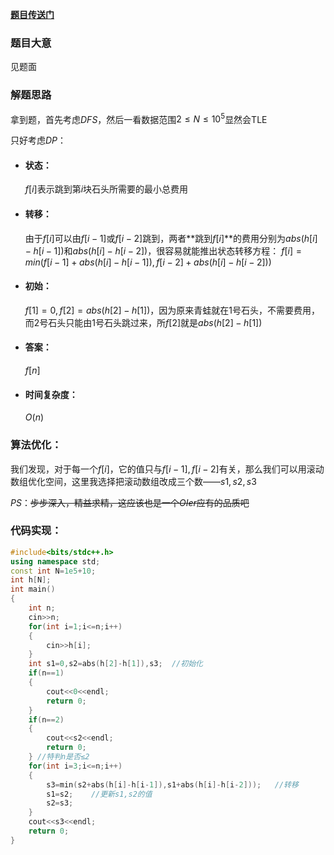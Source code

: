 **[题目传送门](https://www.luogu.com.cn/problem/AT4522)**

### 题目大意

见题面

### 解题思路

拿到题，首先考虑$DFS$，然后一看数据范围$2≤N≤10^5$显然会TLE

只好考虑$DP$：

- #### 状态：

  $f[i]$表示跳到第$i$块石头所需要的最小总费用

- #### 转移：

  由于$f[i]$可以由$f[i-1]$或$f[i-2]$跳到，两者**跳到$f[i]$**的费用分别为$abs(h[i]-h[i-1])$和$abs(h[i]-h[i-2])$，很容易就能推出状态转移方程：
$f[i]=min(f[i-1]+abs(h[i]-h[i-1]),f[i-2]+abs(h[i]-h[i-2]))$

- #### 初始：

  $f[1]=0,f[2]=abs(h[2]-h[1])$，因为原来青蛙就在$1$号石头，不需要费用，而$2$号石头只能由$1$号石头跳过来，所$f[2]$就是$abs(h[2]-h[1])$

- #### 答案：

  $f[n]$

- #### 时间复杂度：

  $O(n)$

### 算法优化：

我们发现，对于每一个$f[i]$，它的值只与$f[i-1],f[i-2]$有关，那么我们可以用滚动数组优化空间，这里我选择把滚动数组改成三个数——$s1,s2,s3$

$PS$：~~步步深入，精益求精，这应该也是一个$OIer$应有的品质吧~~

### 代码实现：

```cpp
#include<bits/stdc++.h>
using namespace std;
const int N=1e5+10;
int h[N];
int main()
{
	int n;
	cin>>n;
	for(int i=1;i<=n;i++)
	{
		cin>>h[i];
	}
	int s1=0,s2=abs(h[2]-h[1]),s3;  //初始化
	if(n==1)
	{
		cout<<0<<endl;
		return 0;
	}
	if(n==2)
	{
		cout<<s2<<endl;
		return 0;
	} //特判n是否≤2
	for(int i=3;i<=n;i++)
	{
		s3=min(s2+abs(h[i]-h[i-1]),s1+abs(h[i]-h[i-2]));   //转移
		s1=s2;    //更新s1,s2的值
		s2=s3;
	}
	cout<<s3<<endl;
	return 0;
}
```

